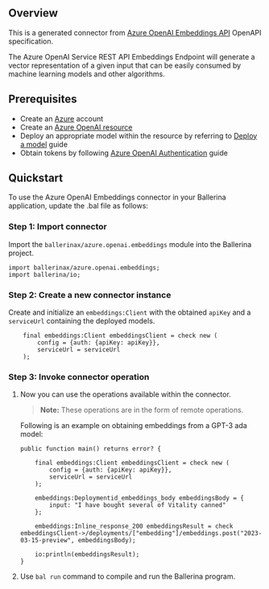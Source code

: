 ## Overview
This is a generated connector from [Azure OpenAI Embeddings API](https://learn.microsoft.com/en-us/azure/cognitive-services/openai/reference#embeddings/) OpenAPI specification.

The Azure OpenAI Service REST API Embeddings Endpoint will generate a vector representation of a given input that can be easily consumed by machine learning models and other algorithms.

## Prerequisites
- Create an [Azure](https://azure.microsoft.com/en-us/features/azure-portal/) account
- Create an [Azure OpenAI resource](https://learn.microsoft.com/en-us/azure/cognitive-services/openai/how-to/create-resource)
- Deploy an appropriate model within the resource by referring to [Deploy a model](https://learn.microsoft.com/en-us/azure/cognitive-services/openai/how-to/create-resource?pivots=web-portal#deploy-a-model) guide
- Obtain tokens by following [Azure OpenAI Authentication](https://learn.microsoft.com/en-us/azure/cognitive-services/openai/reference#authentication) guide

## Quickstart

To use the Azure OpenAI Embeddings connector in your Ballerina application, update the .bal file as follows:

### Step 1: Import connector
Import the `ballerinax/azure.openai.embeddings` module into the Ballerina project.

```ballerina
import ballerinax/azure.openai.embeddings;
import ballerina/io;
```

### Step 2: Create a new connector instance

Create and initialize an `embeddings:Client` with the obtained `apiKey` and a `serviceUrl` containing the deployed models.

```ballerina
    final embeddings:Client embeddingsClient = check new (
        config = {auth: {apiKey: apiKey}},
        serviceUrl = serviceUrl
    );
```

### Step 3: Invoke connector operation
1. Now you can use the operations available within the connector.

    >**Note:** These operations are in the form of remote operations.

    Following is an example on obtaining embeddings from a GPT-3 ada model:

    ```ballerina
    public function main() returns error? {

        final embeddings:Client embeddingsClient = check new (
            config = {auth: {apiKey: apiKey}},
            serviceUrl = serviceUrl
        );

        embeddings:Deploymentid_embeddings_body embeddingsBody = {
            input: "I have bought several of Vitality canned"
        };

        embeddings:Inline_response_200 embeddingsResult = check embeddingsClient->/deployments/["embedding"]/embeddings.post("2023-03-15-preview", embeddingsBody);

        io:println(embeddingsResult);
    }
    ```

2. Use `bal run` command to compile and run the Ballerina program.